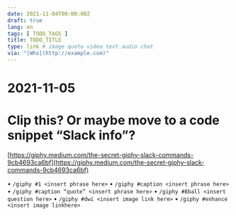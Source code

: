 ```yaml
---
date: 2021-11-04T00:00:00Z
draft: true
lang: en
tags: [ TODO_TAGS ]
title: TODO_TITLE
type: link # image quote video text audio chat
via: "[Who](http://example.com)"
---
```



# 2021-11-05
# 

# Clip this? Or maybe move to a code snippet “Slack info”?
[https://giphy.medium.com/the-secret-giphy-slack-commands-9cb4693ca6bf](https://giphy.medium.com/the-secret-giphy-slack-commands-9cb4693ca6bf)

• `/giphy #1 <insert phrase here>`
• `/giphy #caption <insert phrase here>`
• `/giphy #caption “quote” <insert phrase here>`
• `/giphy #8ball <insert question here>`
• `/giphy #dwi <insert image link here>`
• `/giphy #enhance <insert image linkhere>`

